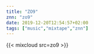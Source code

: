 ```yaml
---
title: "ZO9"
znn: "zo9"
date: 2019-12-20T12:54:57+02:00
tags: ["music","mixtape","znn"]
---
```

{{< mixcloud src=zo9 >}}
